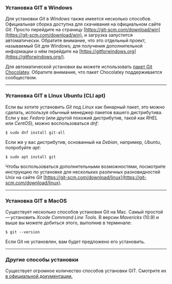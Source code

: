 ### Установка GIT в Windows

Для установки *Git* в *Windows* также имеется несколько способов. Официальная сборка доступна для скачивания на официальном сайте *Git*. Просто перейдите на страницу [https://git-scm.com/download/win](https://git-scm.com/download/win), и загрузка запустится автоматически. Обратите внимание, что это отдельный проект, называемый Git для Windows; для получения дополнительной информации о нём перейдите на [https://gitforwindows.org](https://gitforwindows.org/).

Для автоматической установки вы можете использовать [пакет Git Chocolatey](https://chocolatey.org/packages/git). Обратите внимание, что пакет Chocolatey поддерживается сообществом.

---
### Установка GIT в LInux Ubuntu (CLI apt)

Если вы хотите установить *Git* под *Linux* как бинарный пакет, это можно сделать, используя обычный менеджер пакетов вашего дистрибутива. Если у вас *Fedora* (или другой похожий дистрибутив, такой как *RHEL* или *CentOS*), можно воспользоваться *dnf*:

```bash=
$ sudo dnf install git-all
```
Если же у вас дистрибутив, основанный на *Debian*, например, *Ubuntu*, попробуйте *apt*:
```bash=
$ sudo apt install git
```

Чтобы воспользоваться дополнительными возможностями, посмотрите инструкцию по установке для нескольких различных разновидностей *Unix* на сайте *Git* [https://git-scm.com/download/linux](https://git-scm.com/download/linux).

---
### Установка GIT в MacOS

Существует несколько способов установки Git на Mac. Самый простой — установить *Xcode Command Line Tools*. В версии *Mavericks* (10.9) и выше вы можете добиться этого, выполнив в терминале:

```bash=
$ git --version
```
Если Git не установлен, вам будет предложено его установить.

---

### Другие способы установки
Существует огромное количество способов установки GIT. Смотрите их [в официальной документации.](https://git-scm.com/book/ru/v2/%D0%92%D0%B2%D0%B5%D0%B4%D0%B5%D0%BD%D0%B8%D0%B5-%D0%A3%D1%81%D1%82%D0%B0%D0%BD%D0%BE%D0%B2%D0%BA%D0%B0-Git)